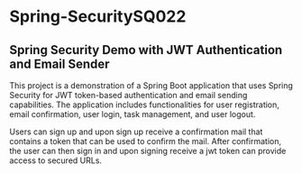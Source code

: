 # Spring-SecuritySQ022

## Spring Security Demo with JWT Authentication and Email Sender
This project is a demonstration of a Spring Boot application that uses Spring
Security for JWT token-based authentication and email sending capabilities. 
The application includes functionalities for user registration, email confirmation,
user login, task management, and user logout.


Users can sign up and upon sign up receive a confirmation mail that contains a token that 
can be used to confirm the mail. After confirmation, the user can then sign in and 
upon signing receive a jwt token can provide access to secured URLs.
